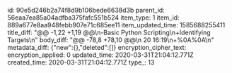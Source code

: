 id: 90e5d246b2a74f8d9b106bede6638d3b
parent_id: 56eaa7ea85a04adfba375fafc551b524
item_type: 1
item_id: 889a677e8aa948febb907e71c685ee11
item_updated_time: 1585688255411
title_diff: "@@ -1,22 +1,19 @@\n-Basic Python Scripting\n+Identifying Targets\n"
body_diff: "@@ -78,8 +78,10 @@\n 20 16:19\n+%0A%0A\n"
metadata_diff: {"new":{},"deleted":[]}
encryption_cipher_text: 
encryption_applied: 0
updated_time: 2020-03-31T21:04:12.771Z
created_time: 2020-03-31T21:04:12.771Z
type_: 13